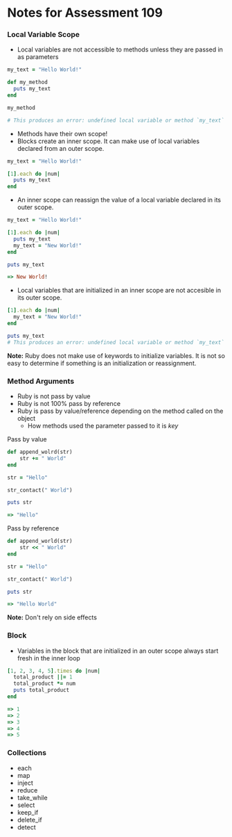 # Notes for Assessment 109

### Local Variable Scope

* Local variables are not accessible to methods unless they are passed in as parameters

```ruby
my_text = "Hello World!"

def my_method
  puts my_text
end

my_method

# This produces an error: undefined local variable or method `my_text`
```

* Methods have their own scope!
* Blocks create an inner scope. It can make use of local variables declared from an outer scope.

```ruby
my_text = "Hello World!"

[1].each do |num|
  puts my_text
end
```

* An inner scope can reassign the value of a local variable declared in its outer scope.

```ruby
my_text = "Hello World!"

[1].each do |num|
  puts my_text
  my_text = "New World!"
end

puts my_text

=> New World!
```

* Local variables that are initialized in an inner scope are not accesible in its outer scope.

```ruby
[1].each do |num|
  my_text = "New World!"
end

puts my_text
# This produces an error: undefined local variable or method `my_text`
```

**Note:** Ruby does not make use of keywords to initialize variables. It is not so easy to determine if something is an initialization or reassignment.

### Method Arguments

* Ruby is not pass by value
* Ruby is not 100% pass by reference
* Ruby is pass by value/reference depending on the method called on the object
  * How methods used the parameter passed to it is *key*

Pass by value

```ruby
def append_wolrd(str)
    str += " World"
end

str = "Hello"

str_contact(" World")

puts str

=> "Hello"
```

Pass by reference

```ruby
def append_world(str)
    str << " World"
end

str = "Hello"

str_contact(" World")

puts str

=> "Hello World"
```
**Note:** Don't rely on side effects

### Block

* Variables in the block that are initialized in an outer scope always start fresh in the inner loop

```ruby
[1, 2, 3, 4, 5].times do |num|
  total_product ||= 1
  total_product *= num
  puts total_product
end

=> 1
=> 2
=> 3
=> 4
=> 5
```

### Collections

* each
* map
* inject
* reduce
* take_while
* select
* keep_if
* delete_if
* detect
